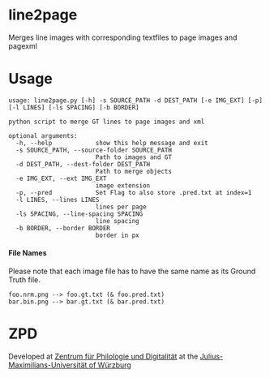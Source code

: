 # line2page
Merges line images with corresponding textfiles to page images and pagexml

# Usage

```python3 line2page.py -h                                         
usage: line2page.py [-h] -s SOURCE_PATH -d DEST_PATH [-e IMG_EXT] [-p] [-l LINES] [-ls SPACING] [-b BORDER]

python script to merge GT lines to page images and xml

optional arguments:
  -h, --help            show this help message and exit
  -s SOURCE_PATH, --source-folder SOURCE_PATH
                        Path to images and GT
  -d DEST_PATH, --dest-folder DEST_PATH
                        Path to merge objects
  -e IMG_EXT, --ext IMG_EXT
                        image extension
  -p, --pred            Set Flag to also store .pred.txt at index=1
  -l LINES, --lines LINES
                        lines per page
  -ls SPACING, --line-spacing SPACING
                        line spacing
  -b BORDER, --border BORDER
                        border in px
```

#### File Names
Please note that each image file has to have the same name as its Ground Truth file.
```
foo.nrm.png --> foo.gt.txt (& foo.pred.txt)
bar.bin.png --> bar.gt.txt (& bar.pred.txt)
```

# ZPD
Developed at [Zentrum für Philologie und Digitalität](https://www.uni-wuerzburg.de/en/zpd/startseite/) at the [Julius-Maximilians-Universität of Würzburg](https://www.uni-wuerzburg.de/en/home/)
